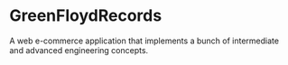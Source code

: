 # GreenFloydRecords
A web e-commerce application that implements a bunch of intermediate and advanced engineering concepts.
